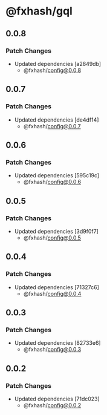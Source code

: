 # @fxhash/gql

## 0.0.8

### Patch Changes

- Updated dependencies [a2849db]
  - @fxhash/config@0.0.8

## 0.0.7

### Patch Changes

- Updated dependencies [de4df14]
  - @fxhash/config@0.0.7

## 0.0.6

### Patch Changes

- Updated dependencies [595c19c]
  - @fxhash/config@0.0.6

## 0.0.5

### Patch Changes

- Updated dependencies [3d9f0f7]
  - @fxhash/config@0.0.5

## 0.0.4

### Patch Changes

- Updated dependencies [71327c6]
  - @fxhash/config@0.0.4

## 0.0.3

### Patch Changes

- Updated dependencies [82733e6]
  - @fxhash/config@0.0.3

## 0.0.2

### Patch Changes

- Updated dependencies [71dc023]
  - @fxhash/config@0.0.2
